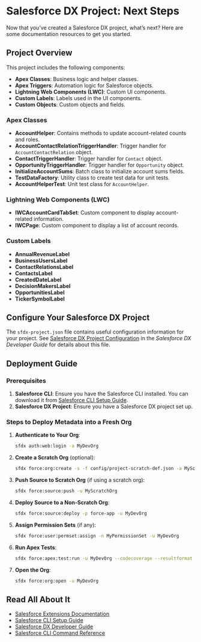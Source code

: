 # Salesforce DX Project: Next Steps

Now that you’ve created a Salesforce DX project, what’s next? Here are some documentation resources to get you started.

## Project Overview

This project includes the following components:
- **Apex Classes**: Business logic and helper classes.
- **Apex Triggers**: Automation logic for Salesforce objects.
- **Lightning Web Components (LWC)**: Custom UI components.
- **Custom Labels**: Labels used in the UI components.
- **Custom Objects**: Custom objects and fields.

### Apex Classes
- **AccountHelper**: Contains methods to update account-related counts and roles.
- **AccountContactRelationTriggerHandler**: Trigger handler for `AccountContactRelation` object.
- **ContactTriggerHandler**: Trigger handler for `Contact` object.
- **OpportunityTriggerHandler**: Trigger handler for `Opportunity` object.
- **InitializeAccountSums**: Batch class to initialize account sums fields.
- **TestDataFactory**: Utility class to create test data for unit tests.
- **AccountHelperTest**: Unit test class for `AccountHelper`.

### Lightning Web Components (LWC)
- **lWCAccountCardTabSet**: Custom component to display account-related information.
- **lWCPage**: Custom component to display a list of account records.

### Custom Labels
- **AnnualRevenueLabel**
- **BusinessUsersLabel**
- **ContactRelationsLabel**
- **ContactsLabel**
- **CreatedDateLabel**
- **DecisionMakersLabel**
- **OpportunitiesLabel**
- **TickerSymbolLabel**

## Configure Your Salesforce DX Project

The `sfdx-project.json` file contains useful configuration information for your project. See [Salesforce DX Project Configuration](https://developer.salesforce.com/docs/atlas.en-us.sfdx_dev.meta/sfdx_dev/sfdx_dev_ws_config.htm) in the _Salesforce DX Developer Guide_ for details about this file.

## Deployment Guide

### Prerequisites

1. **Salesforce CLI**: Ensure you have the Salesforce CLI installed. You can download it from [Salesforce CLI Setup Guide](https://developer.salesforce.com/docs/atlas.en-us.sfdx_setup.meta/sfdx_setup/sfdx_setup_intro.htm).
2. **Salesforce DX Project**: Ensure you have a Salesforce DX project set up.

### Steps to Deploy Metadata into a Fresh Org

1. **Authenticate to Your Org**:
    ```sh
    sfdx auth:web:login -a MyDevOrg
    ```

2. **Create a Scratch Org** (optional):
    ```sh
    sfdx force:org:create -s -f config/project-scratch-def.json -a MyScratchOrg
    ```

3. **Push Source to Scratch Org** (if using a scratch org):
    ```sh
    sfdx force:source:push -u MyScratchOrg
    ```

4. **Deploy Source to a Non-Scratch Org**:
    ```sh
    sfdx force:source:deploy -p force-app -u MyDevOrg
    ```

5. **Assign Permission Sets** (if any):
    ```sh
    sfdx force:user:permset:assign -n MyPermissionSet -u MyDevOrg
    ```

6. **Run Apex Tests**:
    ```sh
    sfdx force:apex:test:run -u MyDevOrg --codecoverage --resultformat human
    ```

7. **Open the Org**:
    ```sh
    sfdx force:org:open -u MyDevOrg
    ```

## Read All About It

- [Salesforce Extensions Documentation](https://developer.salesforce.com/tools/vscode/)
- [Salesforce CLI Setup Guide](https://developer.salesforce.com/docs/atlas.en-us.sfdx_setup.meta/sfdx_setup/sfdx_setup_intro.htm)
- [Salesforce DX Developer Guide](https://developer.salesforce.com/docs/atlas.en-us.sfdx_dev.meta/sfdx_dev/sfdx_dev_intro.htm)
- [Salesforce CLI Command Reference](https://developer.salesforce.com/docs/atlas.en-us.sfdx_cli_reference.meta/sfdx_cli_reference/cli_reference.htm)
